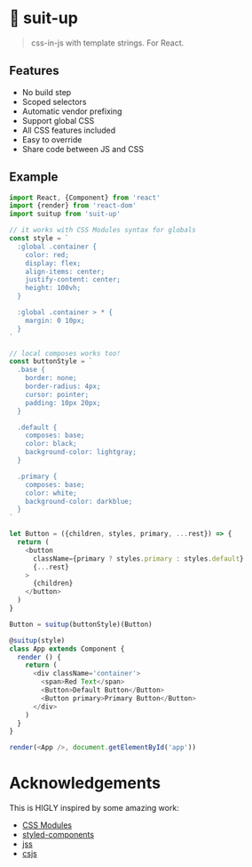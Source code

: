 # :necktie: suit-up

> css-in-js with template strings. For React.

## Features
 - No build step
 - Scoped selectors
 - Automatic vendor prefixing
 - Support global CSS
 - All CSS features included
 - Easy to override
 - Share code between JS and CSS

## Example
```js
import React, {Component} from 'react'
import {render} from 'react-dom'
import suitup from 'suit-up'

// it works with CSS Modules syntax for globals
const style = `
  :global .container {
    color: red;
    display: flex;
    align-items: center;
    justify-content: center;
    height: 100vh;
  }

  :global .container > * {
    margin: 0 10px;
  }
`

// local composes works too!
const buttonStyle = `
  .base {
    border: none;
    border-radius: 4px;
    cursor: pointer;
    padding: 10px 20px;
  }

  .default {
    composes: base;
    color: black;
    background-color: lightgray;
  }

  .primary {
    composes: base;
    color: white;
    background-color: darkblue;
  }
`

let Button = ({children, styles, primary, ...rest}) => {
  return (
    <button
      className={primary ? styles.primary : styles.default}
      {...rest}
    >
      {children}
    </button>
  )
}

Button = suitup(buttonStyle)(Button)

@suitup(style)
class App extends Component {
  render () {
    return (
      <div className='container'>
        <span>Red Text</span>
        <Button>Default Button</Button>
        <Button primary>Primary Button</Button>
      </div>
    )
  }
}

render(<App />, document.getElementById('app'))

```

# Acknowledgements
This is HIGLY inspired by some amazing work:

- [CSS Modules](https://github.com/css-modules/css-modules)
- [styled-components](https://github.com/styled-components/styled-components)
- [jss](https://github.com/cssinjs/jss)
- [csjs](https://github.com/rtsao/csjs)

